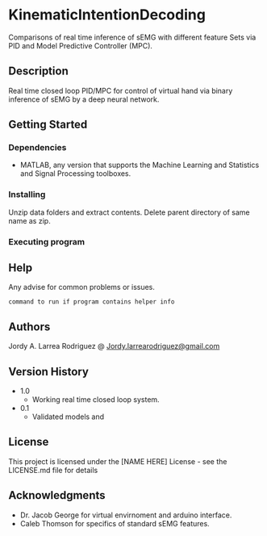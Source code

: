 # KinematicIntentionDecoding

Comparisons of real time inference of sEMG with different feature Sets via PID and Model Predictive Controller (MPC).

## Description

Real time closed loop PID/MPC for control of virtual hand via binary inference of sEMG by a deep neural network. 

## Getting Started

### Dependencies

* MATLAB, any version that supports the Machine Learning and Statistics and Signal Processing toolboxes.

### Installing

Unzip data folders and extract contents. Delete parent directory of same name as zip.

### Executing program

## Help

Any advise for common problems or issues.
```
command to run if program contains helper info
```

## Authors

Jordy A. Larrea Rodriguez @ Jordy.larrearodriguez@gmail.com

## Version History

* 1.0
    * Working real time closed loop system.
* 0.1
    * Validated models and 

## License

This project is licensed under the [NAME HERE] License - see the LICENSE.md file for details

## Acknowledgments
* Dr. Jacob George for virtual envirnoment and arduino interface.
* Caleb Thomson for specifics of standard sEMG features.

